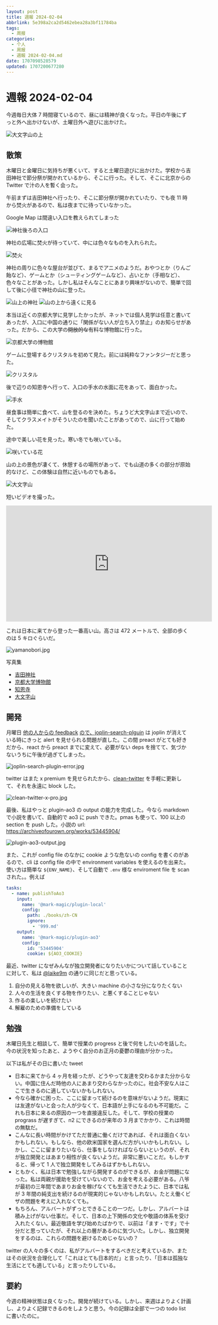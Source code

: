 ```yaml
---
layout: post
title: 週報 2024-02-04
abbrlink: 5e398a2ca2d5462ebea28a3bf11784ba
tags:
  - 周报
categories:
  - 个人
  - 周报
  - 週報 2024-02-04.md
date: 1707098528579
updated: 1707200677280
---
```


# 週報 2024-02-04

今週毎日大体 7 時間寝ているので、昼には精神が良くなった。平日の午後にずっと外へ出かけないが、土曜日外へ遊びに出かけた。

![大文字山の上](https://image-proxy.rxliuli.com/?url=https://lh3.googleusercontent.com/pw/ABLVV86IJzw2Y7w0YZE107o3Hx2McvQ5zrfiRos-85q_sMR_hfUyPx_5ljoo2VgI7a9npjXKpmcrcpRus8KBNpQ9vwi7rQueZXplqi87S3WCmWx4Ok2wBCy_rViPPRVwV5XG8ARUgcbgAiMZDWKAcq_5RaFjeA=w2554-h1916-s-no-gm)

## 散策

木曜日と金曜日に気持ちが悪くいて、すると土曜日遊びに出かけた。学校から吉田神社で節分祭が開かれているから、そこに行った。そして、そこに北京からの Twitter で汁の人を暫く会った。

午前まずは吉田神社へ行ったり、そこに節分祭が開かれていたり、でも夜 11 時から焚火があるので、私は夜までに待っていなかった。

Google Map は間違い入口を教えられてしまった

![神社後ろの入口](https://image-proxy.rxliuli.com/?url=https://lh3.googleusercontent.com/pw/ABLVV853vGdtZeAItXLwmvCjBUtr3nP9xAVlwU8qtYRYUui1709zzrREqpkYrQySFQzyt0gepBVL4fl6aUCcTUH-zTH7rqGRJCwdUcE0mJtdsbkn3pJtf9T1gJA7_KU9SQWy1C1GOHa_GY8GcxeI0APnKe0q0w=w1438-h1916-s-no-gm)

神社の広場に焚火が待っていて、中には色々なものを入れられた。

![焚火](https://image-proxy.rxliuli.com/?url=https://lh3.googleusercontent.com/pw/ABLVV85-WotBbVStidaSGVxN-9YmMIQKb-tk9pyD3LcZJTQRwzbJ6WECoB1te8BhQI2eXDDj0oCCU6MbOtyG57CTVY0pgthmNpDHVdGMQWy0GLxJF-SxPpeXFlLQuvekPllU1Dc7vk8PQex52GccETvU-7hhJA=w2554-h1916-s-no-gm)

神社の周りに色々な屋台が並びて、まるでアニメのようだ。おやつとか（りんご飴など）、ゲームとか（シューティングゲームなど）、占いとか（手相など）、色々なことがあった。しかし私はそんなことにあまり興味がないので、簡単で回して後に小径で神社の山に登った。

![山上の神社](https://image-proxy.rxliuli.com/?url=https://lh3.googleusercontent.com/pw/ABLVV87n5i3l0oI4lxSr_Hq0FlwoVNUIsXd_yiGHuV3jyHR112gKbrgud9SqQywOhJjr9ceWlI75QgaGUrfx5LbUYuSvfKhm7v5outYk4nP4K4eLQTa7LTTABcdpgJoZiTgF3CM5xuL03lsvhtgaMjHU1VWLuQ=w1438-h1916-s-no-gm)
![山の上から遠くに見る](https://image-proxy.rxliuli.com/?url=https://lh3.googleusercontent.com/pw/ABLVV85z579XOQgee1z5qQVPzdyNVPouKrqk3w_KXF8i4FFXyruRAI6JbtR2PClZrrxlzGR4suB6gVrCd4GoaHtk2N1GDzQYlfD81wdiKdZ4fLbJbZPUztZQ-eRLVij4y7a08NKoIeUDhojtcjtx89sannNUiA=w2554-h1916-s-no-gm)

本当は近くの京都大学に見学したかったが、ネットでは個人見学は任意と書いてあったが、入口に中国の通りに「関係がない人が立ち入り禁止」のお知らせがあった。だから、この大学の~~開放的な~~有料な博物館に行った。

![京都大学の博物館](https://image-proxy.rxliuli.com/?url=https://lh3.googleusercontent.com/pw/ABLVV86pKCjncWs4ngulmImlZln6L0GL2Aj8m0ZZUSow_4JpbpvAoVBEjAdXeCPqNXOFieoJCzMmRXleGJPrgTNOiHSkXfetaFvMxpxDsYL32-Fhv-WwtYBhhG5-U8MJflWqh4q1G8g2a83ti6V6Ia7kyn6P3w=w2554-h1916-s-no-gm)

ゲームに登場するクリスタルを初めて見た。前には純粋なファンタジーだと思った。

![クリスタル](https://image-proxy.rxliuli.com/?url=https://lh3.googleusercontent.com/pw/ABLVV85H_BPiI3Bkyc1BKCZGCZLLoI6_wpccHlbyfaObWrDGR-Y_j-qdmIIOKk4fhMpcDZwPPuArwUDpIRlU-qnDwcxMNlS8wZuTHug_fFZ-abw9QQ0EQADvM9noNPXnJiOXPfo0dxrKTYBAiylk8Uisez5fsg=w1438-h1916-s-no-gm)

後で辺りの知恩寺へ行って、入口の手水の水面に花をあって、面白かった。

![手水](https://image-proxy.rxliuli.com/?url=https://lh3.googleusercontent.com/pw/ABLVV84NDxrW5ac44PPdsgCc6Vy9yrZkHhCjy2YD_V2EjWZcuG0fcd8xsof41jNKu177mtu3Fj47gBB70psqeKZeYg5uzelp3W9ZcAHgDRQvjbOF63oRZlRKa4IWilTwjRPiR934aFbIhzbVLovE1ISqPNTEVA=w2554-h1916-s-no-gm)

昼食事は簡単に食べて、山を登るのを決めた。ちょうど大文字山まで近いので、そしてクラスメイトがそういたのを聞いたことがあってので、山に行って始めた。

途中で美しい花を見った。寒い冬でも咲いている。

![咲いている花](https://image-proxy.rxliuli.com/?url=https://lh3.googleusercontent.com/pw/ABLVV86rbTM9dN63mgSwaK2K8qWptHZ2nvx-M_pYU-prWq8u7OGSztLs7xYR92b5V6S3RbY3AIUfdLOTtwIL8kbxoRk6kTPrPYRj4PtwQ-iaEvrU06hXrnugyzGRH-EjIalxkfI8_pebKZGOyktzHc53eXlfzA=w1438-h1916-s-no-gm)

山の上の景色が凄くて、休憩するの場所があって、でも山道の多くの部分が原始的なけど、この体験は自然に近いものでもある。

![大文字山](https://image-proxy.rxliuli.com/?url=https://lh3.googleusercontent.com/pw/ABLVV87J5NOweNjiGwXtNBzpNsOciE0ijRZtGnHbPxyArShrWN_utqW0BKZQGGtjxlb2k9lMotcOWrP5qUGk0g7hLRoSerYOpFsbjEl488KZC5AGogMATkE8UFgHZQLM-SPvzH8k49B6M_5XUP20yn8Y5xymXA=w2554-h1916-s-no-gm)

短いビデオを撮った。

<iframe width="560" height="315" src="https://www.youtube.com/embed/dYzNUJQoTeU?si=zo3o3F6XBqV1Sj0G" title="YouTube video player" frameborder="0" allow="accelerometer; autoplay; clipboard-write; encrypted-media; gyroscope; picture-in-picture; web-share" allowfullscreen></iframe>

これは日本に来てから登った一番高い山。高さは 472 メートルで、全部の歩くのは 5 キロぐらいだ。

![yamanobori.jpg](/resources/813271ca833c4c47bf3a71bcb4b88d8f.jpg)

写真集

*   [吉田神社](https://photos.app.goo.gl/RuKVjqA5sUgWGfKs6)
*   [京都大学博物館](https://photos.app.goo.gl/U51S97CbiFAKH7z37)
*   [知恩寺](https://photos.app.goo.gl/fHxfXQVugRSnnagc9)
*   [大文字山](https://photos.app.goo.gl/H2j68gf1rqoCp2RF6)

## 開発

月曜日 [他の人からの feedback](https://discourse.joplinapp.org/t/joplin-search-integration-release-0-2-0/28864/66?u=rxliuli) [ので、joplin-search-plguin](https://chromewebstore.google.com/detail/joplin-search-integration/mcjkdcifkhjenpfjacnbhpdcnjknjkhj) は joplin が消えている時にきっと alert を見せられる問題が直した。この間 preact がとても好きだから、react から preact までに変えて、必要がない deps を捨てて、気づかないうちに午後が過ぎてしまった。

![joplin-search-plugin-error.jpg](/resources/4008e77fa1aa47efbf871a97a08bc049.jpg)

twitter はまた x premium を見せられたから、[clean-twitter](https://chromewebstore.google.com/detail/clean-twitter/lbbfmkbgembfbohdadeggdcgdkmfdmpb) を手軽に更新して、それを永遠に block した。

![clean-twitter-x-pro.jpg](/resources/f38026f3843a49708627c57a83cbe9e2.jpg)

最後、私はやっと plugin-ao3 の output の能力を完成した。今なら markdown で小説を書いて、自動的で ao3 に push できた。pmas も使って、100 以上の section を push した。小説の url: <https://archiveofourown.org/works/53445904/>

![plugin-ao3-output.jpg](/resources/62522306d1be4a7482fe6a78dbe7f95f.jpg)

また、これが config file のなかに cookie ような危ないの config を書くのがあるので、cli は config file の中で environment variables を使えるのを出来た。使い方は簡単な `${ENV_NAME}`、そして自動で `.env` 様な enviroment file を scan された。。例えば

```yaml
tasks:
  - name: publishToAo3
    input:
      name: '@mark-magic/plugin-local'
      config:
        path: ./books/zh-CN
        ignore:
          - '999.md'
    output:
      name: '@mark-magic/plugin-ao3'
      config:
        id: '53445904'
        cookie: ${AO3_COOKIE}
```

最近、twitter になぜみんなが独立開発者になりたいかについて話していることに対して、私は [@laike9m](https://x.com/laike9m/status/1752183812308758854) の通りに同じだと思っている。

1.  自分の見える物を欲しいが、大きい machine の小さな分になりたくない
2.  人々の生活を良くする物を作りたい、と悪くすることじゃない
3.  作るの楽しいを続けたい
4.  解雇のための準備をしている

## 勉強

木曜日先生と相談して、簡単で授業の progress と後で何をしたいのを話した。今の状況を知ったあと、ようやく自分のお正月の憂鬱の理由が分かった。

以下は私がその日に書いた tweet

*   日本に来てから 4 ヶ月を経ったが、どうやって友達を交わるかまた分からない。中国に住んだ時他の人にあまり交わらなかったのに。社会不安な人はここで生きるのに適していないかもしれない。
*   今なら確かに困った、ここに留まって続けるのを意味がないようだ。現実には友達がないと会った人が少なくて、日本語が上手になるのも不可能だ。これも日本に来るの原因の一つを直接違反した。そして、学校の授業の prograss が遅すぎて、n2 にできるのが来年の 3 月までかかり、これは時間の無駄だ。
*   こんなに長い時間がかけてただ普通に働くだけであれば、それは面白くないかもしれない。もしなら、他の欧米国家を選んだ方がいいかもしれない。しかし、ここに留まりたいなら、仕事をしなければならないというのが、それが独立開発とはあまり相性が良くないようだ。非常に悪いことだ。もしかすると、帰って 1 人で独立開発をしてみるはずかもしれない。
*   ともかく、私は日本で勉強しながら開発するのができるが、お金が問題になった。私は両親が援助を受けていないので、お金を考える必要がある。八爷が最初の三年間であまりお金を稼げなくても生活できたように、日本では私が 3 年間の純支出を続けるのが現実的じゃないかもしれない。たとえ働くビザの問題を考えに入れなくても。
*   もちろん、アルバートがずっとできることの一つだ。しかし、アルバートは積み上げがない仕事だ。そして、日本の上下関係の文化や敬語の体系を受け入れたくない。最近敬語を学び始めたばかりで、以前は「ます・です」で十分だと思っていたが、それ以上の層があるのに気づいた。しかし、独立開発をするのは、これらの問題を避けるためじゃないの？

twitter の人々の多くのは、私がアルバートをするべきだと考えているか、またはその状況を合理化して「これはとても日本的だ」と言ったり、「日本は孤独な生活にとても適している」と言ったりしている。

## 要約

今週の精神状態は良くなった。開発が続けている。しかし、来週はよりよく計画し、よりよく記録できるのをしようと思う。今の記録は全部で一つの todo list に書いたのに。
